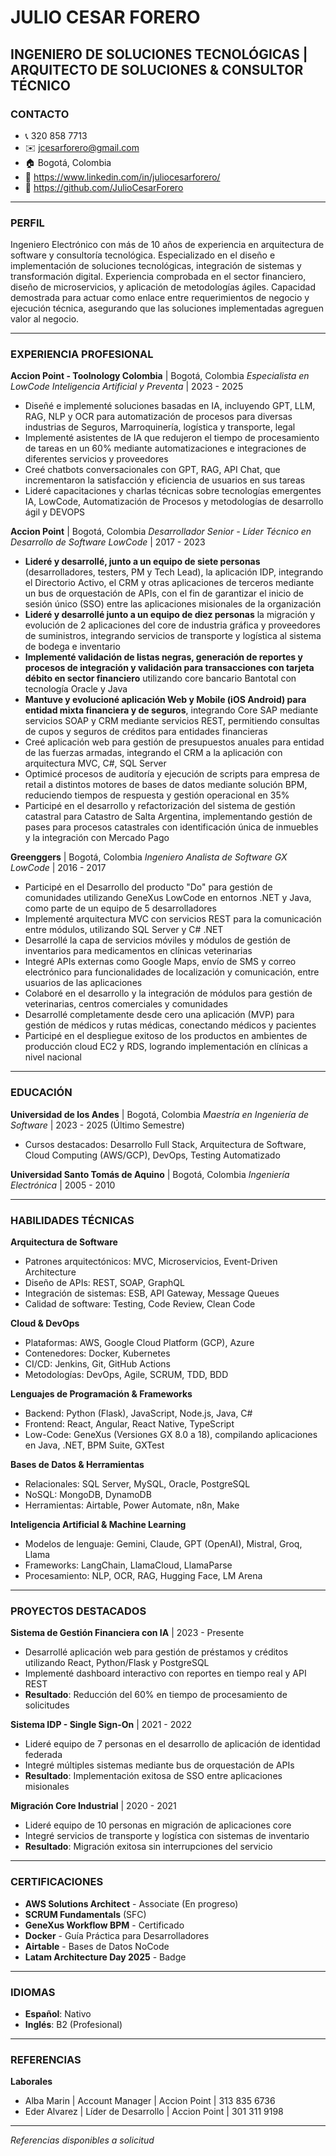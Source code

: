 # JULIO CESAR FORERO
## INGENIERO DE SOLUCIONES TECNOLÓGICAS | ARQUITECTO DE SOLUCIONES & CONSULTOR TÉCNICO

### CONTACTO

- 📞 320 858 7713
- ✉️ jcesarforero@gmail.com
- 🏠 Bogotá, Colombia
- 🔗 https://www.linkedin.com/in/juliocesarforero/
- 🐙 https://github.com/JulioCesarForero

---

### PERFIL

Ingeniero Electrónico con más de 10 años de experiencia en arquitectura de software y consultoría tecnológica. Especializado en el diseño e implementación de soluciones tecnológicas, integración de sistemas y transformación digital. Experiencia comprobada en el sector financiero, diseño de microservicios, y aplicación de metodologías ágiles. Capacidad demostrada para actuar como enlace entre requerimientos de negocio y ejecución técnica, asegurando que las soluciones implementadas agreguen valor al negocio.

---

### EXPERIENCIA PROFESIONAL

**Accion Point - Toolnology Colombia** | Bogotá, Colombia
*Especialista en LowCode Inteligencia Artificial y Preventa* | 2023 - 2025
- Diseñé e implementé soluciones basadas en IA, incluyendo GPT, LLM, RAG, NLP y OCR para automatización de procesos para diversas industrias de Seguros, Marroquinería, logística y transporte, legal
- Implementé asistentes de IA que redujeron el tiempo de procesamiento de tareas en un 60% mediante automatizaciones e integraciones de diferentes servicios y proveedores
- Creé chatbots conversacionales con GPT, RAG, API Chat, que incrementaron la satisfacción y eficiencia de usuarios en sus tareas
- Lideré capacitaciones y charlas técnicas sobre tecnologías emergentes IA, LowCode, Automatización de Procesos y metodologías de desarrollo ágil y DEVOPS

**Accion Point** | Bogotá, Colombia
*Desarrollador Senior - Líder Técnico en Desarrollo de Software LowCode* | 2017 - 2023
- **Lideré y desarrollé, junto a un equipo de siete personas** (desarrolladores, testers, PM y Tech Lead), la aplicación IDP, integrando el Directorio Activo, el CRM y otras aplicaciones de terceros mediante un bus de orquestación de APIs, con el fin de garantizar el inicio de sesión único (SSO) entre las aplicaciones misionales de la organización
- **Lideré y desarrollé junto a un equipo de diez personas** la migración y evolución de 2 aplicaciones del core de industria gráfica y proveedores de suministros, integrando servicios de transporte y logística al sistema de bodega e inventario
- **Implementé validación de listas negras, generación de reportes y procesos de integración y validación para transacciones con tarjeta débito en sector financiero** utilizando core bancario Bantotal con tecnología Oracle y Java
- **Mantuve y evolucioné aplicación Web y Mobile (iOS Android) para entidad mixta financiera y de seguros**, integrando Core SAP mediante servicios SOAP y CRM mediante servicios REST, permitiendo consultas de cupos y seguros de créditos para entidades financieras
- Creé aplicación web para gestión de presupuestos anuales para entidad de las fuerzas armadas, integrando el CRM a la aplicación con arquitectura MVC, C#, SQL Server
- Optimicé procesos de auditoría y ejecución de scripts para empresa de retail a distintos motores de bases de datos mediante solución BPM, reduciendo tiempos de respuesta y gestión operacional en 35%
- Participé en el desarrollo y refactorización del sistema de gestión catastral para Catastro de Salta Argentina, implementando gestión de pases para procesos catastrales con identificación única de inmuebles y la integración con Mercado Pago

**Greenggers** | Bogotá, Colombia
*Ingeniero Analista de Software GX LowCode* | 2016 - 2017
- Participé en el Desarrollo del producto "Do" para gestión de comunidades utilizando GeneXus LowCode en entornos .NET y Java, como parte de un equipo de 5 desarrolladores
- Implementé arquitectura MVC con servicios REST para la comunicación entre módulos, utilizando SQL Server y C# .NET
- Desarrollé la capa de servicios móviles y módulos de gestión de inventarios para medicamentos en clínicas veterinarias
- Integré APIs externas como Google Maps, envío de SMS y correo electrónico para funcionalidades de localización y comunicación, entre usuarios de las aplicaciones
- Colaboré en el desarrollo y la integración de módulos para gestión de veterinarias, centros comerciales y comunidades
- Desarrollé completamente desde cero una aplicación (MVP) para gestión de médicos y rutas médicas, conectando médicos y pacientes
- Participé en el despliegue exitoso de los productos en ambientes de producción cloud EC2 y RDS, logrando implementación en clínicas a nivel nacional

---

### EDUCACIÓN

**Universidad de los Andes** | Bogotá, Colombia
*Maestría en Ingeniería de Software* | 2023 - 2025 (Último Semestre)
- Cursos destacados: Desarrollo Full Stack, Arquitectura de Software, Cloud Computing (AWS/GCP), DevOps, Testing Automatizado

**Universidad Santo Tomás de Aquino** | Bogotá, Colombia
*Ingeniería Electrónica* | 2005 - 2010

---

### HABILIDADES TÉCNICAS

**Arquitectura de Software**
- Patrones arquitectónicos: MVC, Microservicios, Event-Driven Architecture
- Diseño de APIs: REST, SOAP, GraphQL
- Integración de sistemas: ESB, API Gateway, Message Queues
- Calidad de software: Testing, Code Review, Clean Code

**Cloud & DevOps**
- Plataformas: AWS, Google Cloud Platform (GCP), Azure
- Contenedores: Docker, Kubernetes
- CI/CD: Jenkins, Git, GitHub Actions
- Metodologías: DevOps, Agile, SCRUM, TDD, BDD

**Lenguajes de Programación & Frameworks**
- Backend: Python (Flask), JavaScript, Node.js, Java, C#
- Frontend: React, Angular, React Native, TypeScript
- Low-Code: GeneXus (Versiones GX 8.0 a 18), compilando aplicaciones en Java, .NET, BPM Suite, GXTest

**Bases de Datos & Herramientas**
- Relacionales: SQL Server, MySQL, Oracle, PostgreSQL
- NoSQL: MongoDB, DynamoDB
- Herramientas: Airtable, Power Automate, n8n, Make

**Inteligencia Artificial & Machine Learning**
- Modelos de lenguaje: Gemini, Claude, GPT (OpenAI), Mistral, Groq, Llama
- Frameworks: LangChain, LlamaCloud, LlamaParse
- Procesamiento: NLP, OCR, RAG, Hugging Face, LM Arena

---

### PROYECTOS DESTACADOS

**Sistema de Gestión Financiera con IA** | 2023 - Presente
- Desarrollé aplicación web para gestión de préstamos y créditos utilizando React, Python/Flask y PostgreSQL
- Implementé dashboard interactivo con reportes en tiempo real y API REST
- **Resultado**: Reducción del 60% en tiempo de procesamiento de solicitudes

**Sistema IDP - Single Sign-On** | 2021 - 2022
- Lideré equipo de 7 personas en el desarrollo de aplicación de identidad federada
- Integré múltiples sistemas mediante bus de orquestación de APIs
- **Resultado**: Implementación exitosa de SSO entre aplicaciones misionales

**Migración Core Industrial** | 2020 - 2021
- Lideré equipo de 10 personas en migración de aplicaciones core
- Integré servicios de transporte y logística con sistemas de inventario
- **Resultado**: Migración exitosa sin interrupciones del servicio

---

### CERTIFICACIONES

- **AWS Solutions Architect** - Associate (En progreso)
- **SCRUM Fundamentals** (SFC)
- **GeneXus Workflow BPM** - Certificado
- **Docker** - Guía Práctica para Desarrolladores
- **Airtable** - Bases de Datos NoCode
- **Latam Architecture Day 2025** - Badge

---

### IDIOMAS

- **Español**: Nativo
- **Inglés**: B2 (Profesional)

---

### REFERENCIAS

**Laborales**
- Alba Marin | Account Manager | Accion Point | 313 835 6736
- Eder Alvarez | Líder de Desarrollo | Accion Point | 301 311 9198

---

*Referencias disponibles a solicitud*
